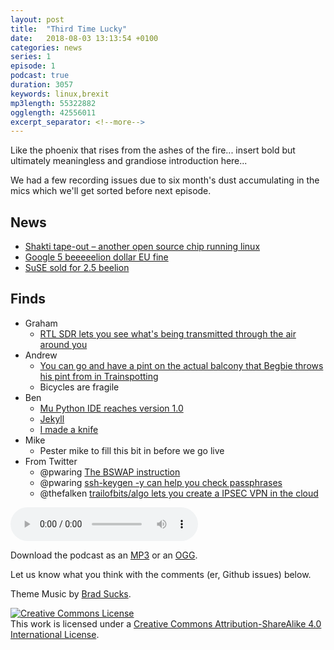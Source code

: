 ```yaml
---
layout: post
title:  "Third Time Lucky"
date:   2018-08-03 13:13:54 +0100
categories: news
series: 1
episode: 1
podcast: true
duration: 3057
keywords: linux,brexit
mp3length: 55322882
ogglength: 42556011
excerpt_separator: <!--more-->
---
```

Like the phoenix that rises from the ashes of the fire... insert bold but ultimately meaningless and grandiose introduction here...
<!--more-->

We had a few recording issues due to six month's dust accumulating in the mics which we'll get sorted before next episode.

## News
* [Shakti tape-out – another open source chip running linux](http://www.geekdave.in/2018/07/indias-first-risc-v-is-here-linux-boots.html)
* [Google 5 beeeeelion dollar EU fine](https://www.bbc.co.uk/news/technology-44858238)
* [SuSE sold for 2.5 beelion](https://thehackernews.com/2018/07/suse-linux-acquired.html)

## Finds
* Graham
  * [RTL SDR lets you see what's being transmitted through the air around you](https://www.rtl-sdr.com)
* Andrew 
  * [You can go and have a pint on the actual balcony that Begbie throws his pint from in Trainspotting](http://www.kelbournesaint.com/) 
  * Bicycles are fragile 
* Ben
  * [Mu Python IDE reaches version 1.0](https://codewith.mu/)
  * [Jekyll](https://jekyllrb.com/)
  * [I made a knife](https://hackspace.raspberrypi.org/features/a-two-hour-knife)
* Mike
  * Pester mike to fill this bit in before we go live
* From Twitter
  * @pwaring [The BSWAP instruction](https://c9x.me/x86/html/file_module_x86_id_21.html)
  * @pwaring [ssh-keygen -y can help you check passphrases](https://linux.die.net/man/1/ssh-keygen)
  * @thefalken [trailofbits/algo lets you create a IPSEC VPN in the cloud](https://github.com/trailofbits/algo)

<audio controls>
  <source src="http://bugreport.co.uk/assets/bugreport_s1e1.ogg" type="audio/ogg">
  <source src="http://bugreport.co.uk/assets/bugreport_s1e1.mp3" type="audio/mpeg">
</audio>

Download the podcast as an [MP3](http://bugreport.co.uk/assets/bugreport_s1e1.mp3) or an [OGG](http://bugreport.co.uk/assets/bugreport_s1e1.ogg).

Let us know what you think with the comments (er, Github issues) below.

Theme Music by [Brad Sucks](http://www.bradsucks.net/).

<a rel="license" href="http://creativecommons.org/licenses/by-sa/4.0/"><img alt="Creative Commons License" style="border-width:0" src="https://i.creativecommons.org/l/by-sa/4.0/88x31.png" /></a><br />This work is licensed under a <a rel="license"  href="http://creativecommons.org/licenses/by-sa/4.0/">Creative Commons Attribution-ShareAlike 4.0 International License</a>.
